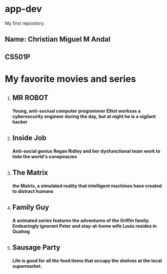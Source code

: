 # app-dev
My first repository.
## Name: Christian Miguel M Andal
## CS501P

# My favorite movies and series
1. ## **MR ROBOT**
   #### Young, anti-sociual computer programmer Elliot worksas a cybersecurity engineer during the day, but at night he is a vigilant hacker
2. ## **Inside Job**
   #### Anti-social genius Regan Ridley and her dysfunctional team work to hide the world's conspiracies
3. ## **The Matrix**
   #### the Matrix, a simulated reality that intelligent machines have created to distract humans
4. ## **Family Guy**
   #### A animated series features the adventures of the Griffin family. Endearingly ignorant Peter and stay-at-home wife Louis resides in Quahog
5. ## **Sausage Party**
   #### Life is good for all the food items that occupy the shelves at the local supermarket.
